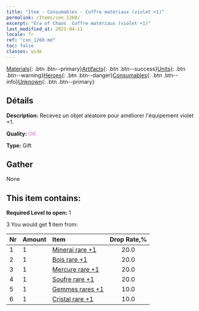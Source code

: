 ```yaml
---
title: "Item - Consumables - Coffre matériaux (violet +1)"
permalink: /Items/con_1260/
excerpt: "Era of Chaos  Coffre matériaux (violet +1)"
last_modified_at: 2021-04-11
locale: fr
ref: "con_1260.md"
toc: false
classes: wide
---
```

 [Materials](/fr/Items/){: .btn .btn--primary}[Artifacts](/fr/Items/Artifacts/){: .btn .btn--success}[Units](/fr/Items/Units/){: .btn .btn--warning}[Heroes](/fr/Items/Heroes/){: .btn .btn--danger}[Consumables](/fr/Items/Consumables/){: .btn .btn--info}[Unknown](/fr/Items/Unknown/){: .btn .btn--primary}

## Détails
 **Description:** Recevez un objet aléatoire pour améliorer l'équipement violet +1.

 **Quality:** <span style="color: #DA70D6">OK</span>

 **Type:** Gift

## Gather

  None

## This item contains:

 **Required Level to open:** 1

 3 You would get **1** item  from:

  | Nr | Amount |     Item    | Drop Rate,% |
  |:---|:-------|:------------|:---------:|
  | 1 | 1 | [Minerai rare +1](/fr/Items/mat_40/) | 20.0 | 
  | 2 | 1 | [Bois rare +1](/fr/Items/mat_41/) | 20.0 | 
  | 3 | 1 | [Mercure rare +1](/fr/Items/mat_42/) | 20.0 | 
  | 4 | 1 | [Soufre rare +1](/fr/Items/mat_43/) | 20.0 | 
  | 5 | 1 | [Gemmes rares +1](/fr/Items/mat_44/) | 10.0 | 
  | 6 | 1 | [Cristal rare +1](/fr/Items/mat_45/) | 10.0 | 
